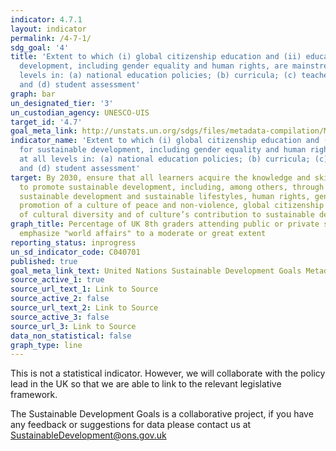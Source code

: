 ```yaml
---
indicator: 4.7.1
layout: indicator
permalink: /4-7-1/
sdg_goal: '4'
title: 'Extent to which (i) global citizenship education and (ii) education for sustainable
  development, including gender equality and human rights, are mainstreamed at all
  levels in: (a) national education policies; (b) curricula; (c) teacher education;
  and (d) student assessment'
graph: bar
un_designated_tier: '3'
un_custodian_agency: UNESCO-UIS
target_id: '4.7'
goal_meta_link: http://unstats.un.org/sdgs/files/metadata-compilation/Metadata-Goal-4.pdf
indicator_name: 'Extent to which (i) global citizenship education and (ii) education
  for sustainable development, including gender equality and human rights, are mainstreamed
  at all levels in: (a) national education policies; (b) curricula; (c) teacher education;
  and (d) student assessment'
target: By 2030, ensure that all learners acquire the knowledge and skills needed
  to promote sustainable development, including, among others, through education for
  sustainable development and sustainable lifestyles, human rights, gender equality,
  promotion of a culture of peace and non-violence, global citizenship and appreciation
  of cultural diversity and of culture’s contribution to sustainable development
graph_title: Percentage of UK 8th graders attending public or private schools that
  emphasize "world affairs" to a moderate or great extent
reporting_status: inprogress
un_sd_indicator_code: C040701
published: true
goal_meta_link_text: United Nations Sustainable Development Goals Metadata (pdf 210kB)
source_active_1: true
source_url_text_1: Link to Source
source_active_2: false
source_url_text_2: Link to Source
source_active_3: false
source_url_3: Link to Source
data_non_statistical: false
graph_type: line
---
```

This is not a statistical indicator. However, we will collaborate with the policy lead in the UK so that we are able to link to the relevant legislative framework.

The Sustainable Development Goals is a collaborative project, if you have any feedback or suggestions for data please contact us at <SustainableDevelopment@ons.gov.uk>  

